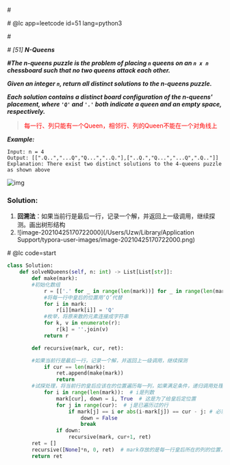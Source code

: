 \#

\# @lc app=leetcode id=51 lang=python3

\#

*\# [51] **N-Queens***

***\#The n-queens puzzle is the problem of placing `n` queens on an `n x n` chessboard such that no two queens attack each other.***

***Given an integer `n`, return all distinct solutions to the n-queens puzzle.***

***Each solution contains a distinct board configuration of the n-queens' placement, where `'Q'` and `'.'` both indicate a queen and an empty space, respectively.***

> <span style='color:red;background:背景颜色;font-size:文字大小;'>每一行、列只能有一个Queen，相邻行、列的Queen不能在一个对角线上</span>

***Example:***

```
Input: n = 4
Output: [[".Q..","...Q","Q...","..Q."],["..Q.","Q...","...Q",".Q.."]]
Explanation: There exist two distinct solutions to the 4-queens puzzle as shown above
```

![img](https://assets.leetcode.com/uploads/2020/11/13/queens.jpg)

### Solution:

1. **回溯法**：如果当前行是最后一行，记录一个解，并返回上一级调用，继续探测。画出树形结构
2. ![image-20210425170722000](/Users/Uzw/Library/Application Support/typora-user-images/image-20210425170722000.png)

\# @lc code=start

```python
class Solution:
    def solveNQueens(self, n: int) -> List[List[str]]:
        def make(mark):
        #初始化数组
            r = [['.' for _ in range(len(mark))] for _ in range(len(mark))]
            #将每一行中皇后的位置用‘Q’代替
            for i in mark:
                r[i][mark[i]] = 'Q'
            #枚举，将原来散的元素连接成字符串
            for k, v in enumerate(r):
                r[k] = ''.join(v)
            return r

        def recursive(mark, cur, ret):

        #如果当前行是最后一行，记录一个解，并返回上一级调用，继续探测
            if cur == len(mark):
                ret.append(make(mark))
                return
        #试探处理，将当前行的皇后应该在的位置遍历每一列，如果满足条件，递归调用处理下一行
            for i in range(len(mark)):  # i是列数
                mark[cur], down = i, True  # 这是为了给皇后定位置
                for j in range(cur):  # j是已遍历过的行
                    if mark[j] == i or abs(i-mark[j]) == cur - j: # 必须：上一行的行index-当前行的index ！= 上一行的皇后所在的列-当前行皇后所在的列
                        down = False
                        break
                if down:
                    recursive(mark, cur+1, ret)
        ret = []
        recursive([None]*n, 0, ret)  # mark存放的是每一行皇后所在的列的位置，用一个一维N元数组来存放每一行皇后的位置
        return ret
```

